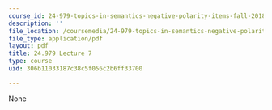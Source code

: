 ```yaml
---
course_id: 24-979-topics-in-semantics-negative-polarity-items-fall-2018
description: ''
file_location: /coursemedia/24-979-topics-in-semantics-negative-polarity-items-fall-2018/306b11033187c38c5f056c2b6ff33700_MIT24_979F18_lec7.pdf
file_type: application/pdf
layout: pdf
title: 24.979 Lecture 7
type: course
uid: 306b11033187c38c5f056c2b6ff33700

---
```

None